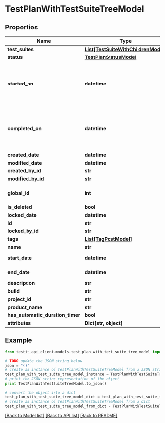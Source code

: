 # TestPlanWithTestSuiteTreeModel


## Properties
Name | Type | Description | Notes
------------ | ------------- | ------------- | -------------
**test_suites** | [**List[TestSuiteWithChildrenModel]**](TestSuiteWithChildrenModel.md) |  | 
**status** | [**TestPlanStatusModel**](TestPlanStatusModel.md) |  | 
**started_on** | **datetime** | Set when test plan is starter (status changed to: In Progress) | [optional] 
**completed_on** | **datetime** | set when test plan status is completed (status changed to: Completed) | [optional] 
**created_date** | **datetime** |  | [optional] 
**modified_date** | **datetime** |  | [optional] 
**created_by_id** | **str** |  | 
**modified_by_id** | **str** |  | [optional] 
**global_id** | **int** | Used for search Test plan | 
**is_deleted** | **bool** |  | 
**locked_date** | **datetime** |  | [optional] 
**id** | **str** |  | 
**locked_by_id** | **str** |  | [optional] 
**tags** | [**List[TagPostModel]**](TagPostModel.md) |  | [optional] 
**name** | **str** |  | 
**start_date** | **datetime** | Used for analytics | [optional] 
**end_date** | **datetime** | Used for analytics | [optional] 
**description** | **str** |  | [optional] 
**build** | **str** |  | [optional] 
**project_id** | **str** |  | 
**product_name** | **str** |  | [optional] 
**has_automatic_duration_timer** | **bool** |  | [optional] 
**attributes** | **Dict[str, object]** |  | 

## Example

```python
from testit_api_client.models.test_plan_with_test_suite_tree_model import TestPlanWithTestSuiteTreeModel

# TODO update the JSON string below
json = "{}"
# create an instance of TestPlanWithTestSuiteTreeModel from a JSON string
test_plan_with_test_suite_tree_model_instance = TestPlanWithTestSuiteTreeModel.from_json(json)
# print the JSON string representation of the object
print TestPlanWithTestSuiteTreeModel.to_json()

# convert the object into a dict
test_plan_with_test_suite_tree_model_dict = test_plan_with_test_suite_tree_model_instance.to_dict()
# create an instance of TestPlanWithTestSuiteTreeModel from a dict
test_plan_with_test_suite_tree_model_from_dict = TestPlanWithTestSuiteTreeModel.from_dict(test_plan_with_test_suite_tree_model_dict)
```
[[Back to Model list]](../README.md#documentation-for-models) [[Back to API list]](../README.md#documentation-for-api-endpoints) [[Back to README]](../README.md)


